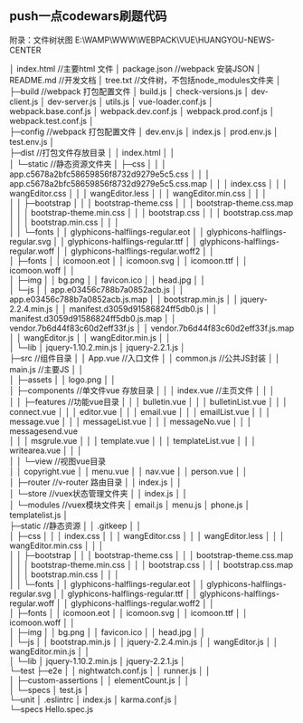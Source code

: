 ## push一点codewars刷题代码







































附录：文件树状图
E:\WAMP\WWW\WEBPACK\VUE\HUANGYOU-NEWS-CENTER

│  index.html                           //主要html 文件
│  package.json                         //webpack 安装JSON
│  README.md                            //开发文档
│  tree.txt                             //文件树，不包括node_modules文件夹
│  
├─build                                 //webpack 打包配置文件
│      build.js
│      check-versions.js
│      dev-client.js
│      dev-server.js
│      utils.js
│      vue-loader.conf.js
│      webpack.base.conf.js
│      webpack.dev.conf.js
│      webpack.prod.conf.js
│      webpack.test.conf.js
│      
├─config                                //webpack 打包配置文件
│      dev.env.js
│      index.js
│      prod.env.js
│      test.env.js
│       
├─dist                                   //打包文件存放目录
│  │  index.html
│  │  
│  └─static                             //静态资源文件夹
│      ├─css
│      │  │  app.c5678a2bfc58659856f8732d9279e5c5.css
│      │  │  app.c5678a2bfc58659856f8732d9279e5c5.css.map
│      │  │  index.css
│      │  │  wangEditor.css
│      │  │  wangEditor.less
│      │  │  wangEditor.min.css
│      │  │  
│      │  ├─bootstrap
│      │  │      bootstrap-theme.css
│      │  │      bootstrap-theme.css.map
│      │  │      bootstrap-theme.min.css
│      │  │      bootstrap.css
│      │  │      bootstrap.css.map
│      │  │      bootstrap.min.css
│      │  │      
│      │  └─fonts
│      │          glyphicons-halflings-regular.eot
│      │          glyphicons-halflings-regular.svg
│      │          glyphicons-halflings-regular.ttf
│      │          glyphicons-halflings-regular.woff
│      │          glyphicons-halflings-regular.woff2
│      │          
│      ├─fonts
│      │      icomoon.eot
│      │      icomoon.svg
│      │      icomoon.ttf
│      │      icomoon.woff
│      │      
│      ├─img
│      │      bg.png
│      │      favicon.ico
│      │      head.jpg
│      │      
│      └─js
│          │  app.e03456c788b7a0852acb.js
│          │  app.e03456c788b7a0852acb.js.map
│          │  bootstrap.min.js
│          │  jquery-2.2.4.min.js
│          │  manifest.d3059d91586824ff5db0.js
│          │  manifest.d3059d91586824ff5db0.js.map
│          │  vendor.7b6d44f83c60d2eff33f.js
│          │  vendor.7b6d44f83c60d2eff33f.js.map
│          │  wangEditor.js
│          │  wangEditor.min.js
│          │  
│          └─lib
│                  jquery-1.10.2.min.js
│                  jquery-2.2.1.js
│                  
├─src                            //组件目录
│  │  App.vue                    //入口文件
│  │  common.js                  //公共JS封装
│  │  main.js                    //主要JS
│  │  
│  ├─assets 
│  │      logo.png
│  │      
│  ├─components                  //单文件vue 存放目录
│  │  │  index.vue               //主页文件
│  │  │  
│  │  ├─features                 //功能vue目录
│  │  │      bulletin.vue
│  │  │      bulletinList.vue
│  │  │      connect.vue
│  │  │      editor.vue
│  │  │      email.vue
│  │  │      emailList.vue
│  │  │      message.vue
│  │  │      messageList.vue
│  │  │      messageNo.vue
│  │  │      messagesend.vue                  
│  │  │      msgrule.vue
│  │  │      template.vue
│  │  │      templateList.vue
│  │  │      writearea.vue
│  │  │      
│  │  └─view                      //视图vue目录          
│  │          copyright.vue
│  │          menu.vue
│  │          nav.vue
│  │          person.vue
│  │          
│  ├─router                        //v-router 路由目录
│  │      index.js
│  │      
│  └─store                          //vuex状态管理文件夹
│      │  index.js
│      │  
│      └─modules                  //vuex模块文件夹
│              email.js
│              menu.js
│              phone.js
│              templatelist.js
│              
├─static                            //静态资源
│  │  .gitkeep
│  │  
│  ├─css
│  │  │  index.css
│  │  │  wangEditor.css
│  │  │  wangEditor.less
│  │  │  wangEditor.min.css
│  │  │  
│  │  ├─bootstrap
│  │  │      bootstrap-theme.css
│  │  │      bootstrap-theme.css.map
│  │  │      bootstrap-theme.min.css
│  │  │      bootstrap.css
│  │  │      bootstrap.css.map
│  │  │      bootstrap.min.css
│  │  │      
│  │  └─fonts
│  │          glyphicons-halflings-regular.eot
│  │          glyphicons-halflings-regular.svg
│  │          glyphicons-halflings-regular.ttf
│  │          glyphicons-halflings-regular.woff
│  │          glyphicons-halflings-regular.woff2
│  │          
│  ├─fonts
│  │      icomoon.eot
│  │      icomoon.svg
│  │      icomoon.ttf
│  │      icomoon.woff
│  │      
│  ├─img
│  │      bg.png
│  │      favicon.ico
│  │      head.jpg
│  │      
│  └─js
│      │  bootstrap.min.js
│      │  jquery-2.2.4.min.js
│      │  wangEditor.js
│      │  wangEditor.min.js
│      │  
│      └─lib
│              jquery-1.10.2.min.js
│              jquery-2.2.1.js
│              
└─test
    ├─e2e
    │  │  nightwatch.conf.js
    │  │  runner.js
    │  │  
    │  ├─custom-assertions
    │  │      elementCount.js
    │  │      
    │  └─specs
    │          test.js
    │          
    └─unit
        │  .eslintrc
        │  index.js
        │  karma.conf.js
        │  
        └─specs
                Hello.spec.js
                
